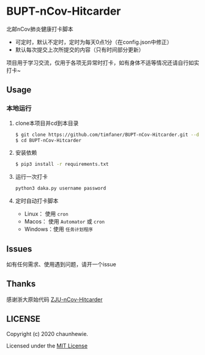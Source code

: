 # BUPT-nCov-Hitcarder

北邮nCov肺炎健康打卡脚本

 - 可定时，默认不定时，定时为每天0点1分（在config.json中修正）
 - 默认每次提交上次所提交的内容（只有时间部分更新）

 项目用于学习交流，仅用于各项无异常时打卡，如有身体不适等情况还请自行如实打卡~

## Usage

### 本地运行

1. clone本项目并cd到本目录
    ```bash
    $ git clone https://github.com/timfaner/BUPT-nCov-Hitcarder.git --depth 1
    $ cd BUPT-nCov-Hitcarder
    ```
    
2. 安装依赖

    ```bash
    $ pip3 install -r requirements.txt
    ```

3. 运行一次打卡
    ```bash
    python3 daka.py username password
    ```

4. 定时自动打卡脚本
    - Linux：  使用 `cron`
    - Macos：  使用 `Automator` 或 `cron`
    - Windows：使用 `任务计划程序`


## Issues
如有任何需求、使用遇到问题，请开一个issue

## Thanks

感谢浙大原始代码 [ZJU-nCov-Hitcarder](https://github.com/Tishacy/ZJU-nCov-Hitcarder)


## LICENSE

Copyright (c) 2020 chaunhewie.

Licensed under the [MIT License](https://github.com/chaunhewie/BUPT-nCov-Hitcarder/blob/master/LICENSE)

